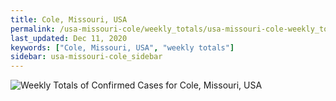 ```yaml
---
title: Cole, Missouri, USA
permalink: /usa-missouri-cole/weekly_totals/usa-missouri-cole-weekly_totals.html
last_updated: Dec 11, 2020
keywords: ["Cole, Missouri, USA", "weekly totals"]
sidebar: usa-missouri-cole_sidebar
---
```


![Weekly Totals of Confirmed Cases for Cole, Missouri, USA](/covid_tracker/images/graphs/usa-missouri-cole-weekly_totals_graph.png)
